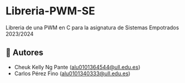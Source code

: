 # Libreria-PWM-SE
Libreria de una PWM en C para la asignatura de Sistemas Empotrados 2023/2024

## 📌 Autores 
* Cheuk Kelly Ng Pante (alu0101364544@ull.edu.es)
* Carlos Pérez Fino (alu0101340333@ull.edu.es)
